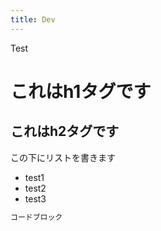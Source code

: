 ```yaml
---
title: Dev
---
```


Test

# これはh1タグです
## これはh2タグです

この下にリストを書きます

- test1
- test2
- test3

```script.js
コードブロック
```